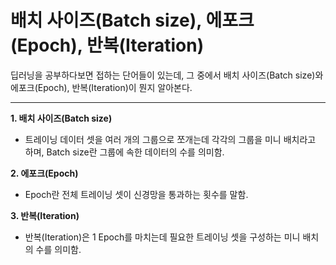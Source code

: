 # 배치 사이즈(Batch size), 에포크(Epoch), 반복(Iteration)

딥러닝을 공부하다보면 접하는 단어들이 있는데, 그 중에서 배치 사이즈(Batch size)와 에포크(Epoch), 반복(Iteration)이 뭔지 알아본다.

<hr/>

**1. 배치 사이즈(Batch size)**
   - 트레이닝 데이터 셋을 여러 개의 그룹으로 쪼개는데 각각의 그룹을 미니 배치라고 하며, Batch size란 그룹에 속한 데이터의 수를 의미함.

**2. 에포크(Epoch)**
   - Epoch란 전체 트레이닝 셋이 신경망을 통과하는 횟수를 말함.

**3. 반복(Iteration)**
   - 반복(Iteration)은 1 Epoch를 마치는데 필요한 트레이닝 셋을 구성하는 미니 배치의 수를 의미함.

